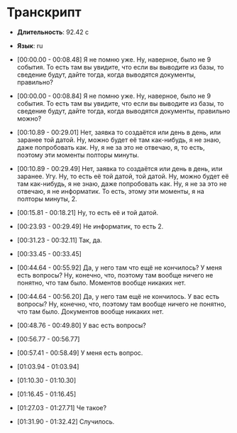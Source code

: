 # Транскрипт

- **Длительность**: 92.42 c
- **Язык**: ru

- [00:00.00 - 00:08.48] Я не помню уже. Ну, наверное, было не 9 события. То есть там вы увидите, что если вы выводите из базы, то сведение будут, дайте тогда, когда выводятся документы, правильно?
- [00:00.00 - 00:08.84] Я не помню уже. Ну, наверное, было не 9 события. То есть там вы увидите, что если вы выводите из базы, то сведение будут, дайте тогда, когда выводятся документы, правильно можно?
- [00:10.89 - 00:29.01] Нет, заявка то создаётся или день в день, или заранее той датой. Ну, можно будет её там как-нибудь, я не знаю, даже попробовать как. Ну, я не за это не отвечаю, я, то есть, поэтому эти моменты полторы минуты.
- [00:10.89 - 00:29.49] Нет, заявка то создаётся или день в день, или заранее. Угу. Ну, то есть её той датой, той датой. Ну, можно будет её там как-нибудь, я не знаю, даже попробовать как. Ну, я не за это не отвечаю, я не информатик. То есть, этому эти моменты, я на полторы минуты, 2.
- [00:15.81 - 00:18.21] Ну, то есть её и той датой.
- [00:23.93 - 00:29.49] Не информатик, то есть 2.
- [00:31.23 - 00:32.11] Так, да.
- [00:33.45 - 00:33.45] 
- [00:44.64 - 00:55.92] Да, у него там что ещё не кончилось? У меня есть вопросы? Ну, конечно, что, поэтому там вообще ничего не понятно, что там было. Моментов вообще никаких нет.
- [00:44.64 - 00:56.20] Да, у него там ещё не кончилось. У вас есть вопросы? Ну, конечно, что, поэтому там вообще ничего не понятно, что там было. Документов вообще никаких нет.
- [00:48.76 - 00:49.80] У вас есть вопросы?
- [00:56.77 - 00:56.77] 
- [00:57.41 - 00:58.49] У меня есть вопрос.
- [01:03.94 - 01:03.94] 
- [01:10.30 - 01:10.30] 
- [01:16.45 - 01:16.45] 
- [01:27.03 - 01:27.71] Че такое?
- [01:31.90 - 01:32.42] Случилось.
